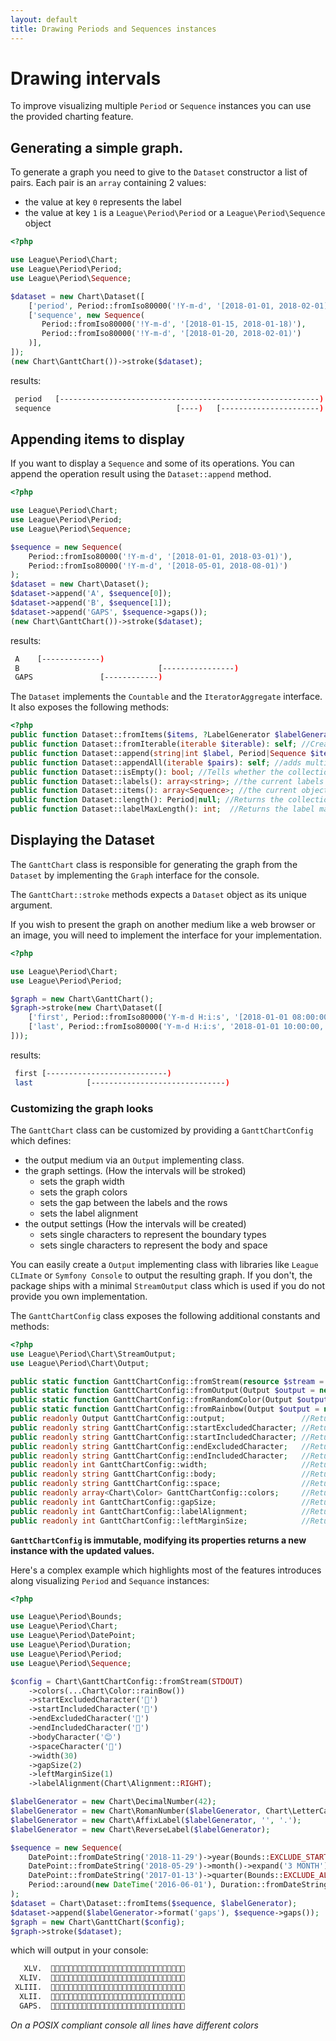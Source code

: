 ```yaml
---
layout: default
title: Drawing Periods and Sequences instances
---
```


# Drawing intervals

To improve visualizing multiple `Period` or `Sequence` instances you can use the provided charting feature. 

## Generating a simple graph.

To generate a graph you need to give to the `Dataset` constructor a list of pairs. Each pair is an `array` containing 2 values:

- the value at key `0` represents the label
- the value at key `1` is a `League\Period\Period` or a `League\Period\Sequence` object

~~~php
<?php

use League\Period\Chart;
use League\Period\Period;
use League\Period\Sequence;

$dataset = new Chart\Dataset([
    ['period', Period::fromIso80000('!Y-m-d', '[2018-01-01, 2018-02-01)')],
    ['sequence', new Sequence(
       Period::fromIso80000('!Y-m-d', '[2018-01-15, 2018-01-18)'),
       Period::fromIso80000('!Y-m-d', '[2018-01-20, 2018-02-01)')
    )],
]);
(new Chart\GanttChart())->stroke($dataset);
~~~

results:

~~~bash
 period   [----------------------------------------------------------)
 sequence                            [----)   [----------------------)
~~~

## Appending items to display

If you want to display a `Sequence` and some of its operations. You can append the operation result using the `Dataset::append` method.

~~~php
<?php

use League\Period\Chart;
use League\Period\Period;
use League\Period\Sequence;

$sequence = new Sequence(
    Period::fromIso80000('!Y-m-d', '[2018-01-01, 2018-03-01)'),
    Period::fromIso80000('!Y-m-d', '[2018-05-01, 2018-08-01)')
);
$dataset = new Chart\Dataset();
$dataset->append('A', $sequence[0]);
$dataset->append('B', $sequence[1]);
$dataset->append('GAPS', $sequence->gaps());
(new Chart\GanttChart())->stroke($dataset);
~~~

results:

~~~bash
 A    [-------------)                                                         
 B                               [----------------)
 GAPS               [------------)    
~~~

The `Dataset` implements the `Countable` and the `IteratorAggregate` interface. It also exposes the following methods:

~~~php
<?php
public function Dataset::fromItems($items, ?LabelGenerator $labelGenerator = null): self; //Creates a new Dataset from a collection of Sequence/Periods and a LabelGenerator.
public function Dataset::fromIterable(iterable $iterable): self; //Creates a new Dataset from a generic iterable structure of Sequence/Periods.
public function Dataset::append(string|int $label, Period|Sequence $item): self; //adds multiple pairs at once.
public function Dataset::appendAll(iterable $pairs): self; //adds multiple pairs at once.
public function Dataset::isEmpty(): bool; //Tells whether the collection is empty.
public function Dataset::labels(): array<string>; //the current labels used
public function Dataset::items(): array<Sequence>; //the current objects inside the Dataset
public function Dataset::length(): Period|null; //Returns the collection boundaries or null if it is empty.
public function Dataset::labelMaxLength(): int;  //Returns the label max length.
~~~

## Displaying the Dataset

The `GanttChart` class is responsible for generating the graph from the `Dataset` by implementing the `Graph` interface for the console.

The `GanttChart::stroke` methods expects a `Dataset` object as its unique argument.

If you wish to present the graph on another medium like a web browser or an image, you will need to implement the interface for your implementation.

~~~php
<?php

use League\Period\Chart;
use League\Period\Period;

$graph = new Chart\GanttChart();
$graph->stroke(new Chart\Dataset([
    ['first', Period::fromIso80000('Y-m-d H:i:s', '[2018-01-01 08:00:00, 2018-01-01 12:00:00)')],
    ['last', Period::fromIso80000('Y-m-d H:i:s', '2018-01-01 10:00:00, 2018-01-01 14:00:00)')],
]));
~~~

results:

~~~bash
 first [---------------------------)
 last            [------------------------------)
~~~

### Customizing the graph looks

The `GanttChart` class can be customized by providing a `GanttChartConfig` which defines:

- the output medium via an `Output` implementing class.
- the graph settings. (How the intervals will be stroked)
    - sets the graph width
    - sets the graph colors
    - sets the gap between the labels and the rows
    - sets the label alignment
- the output settings (How the intervals will be created)
    - sets single characters to represent the boundary types
    - sets single characters to represent the body and space
     
You can easily create a `Output` implementing class with libraries like `League CLImate` or `Symfony Console` 
to output the resulting graph. If you don't, the package ships with a minimal `StreamOutput` class which is used
 if you do not provide you own implementation.

The `GanttChartConfig` class exposes the following additional constants and methods:

~~~php
<?php
use League\Period\Chart\StreamOutput;
use League\Period\Chart\Output;

public static function GanttChartConfig::fromStream(resource $stream = STDOUT);
public static function GanttChartConfig::fromOutput(Output $output = new StreamOutput(STDOUT));
public static function GanttChartConfig::fromRandomColor(Output $output = new StreamOutput(STDOUT)): self
public static function GanttChartConfig::fromRainbow(Output $output = new StreamOutput(STDOUT)): self
public readonly Output GanttChartConfig::output;                 //Returns the Output instance.
public readonly string GanttChartConfig::startExcludedCharacter; //Returns the excluded start block character.
public readonly string GanttChartConfig::startIncludedCharacter; //Returns the included start block character.
public readonly string GanttChartConfig::endExcludedCharacter;   //Returns the excluded end block character.
public readonly string GanttChartConfig::endIncludedCharacter;   //Returns the included end block character.
public readonly int GanttChartConfig::width;                     //Returns the max size width.
public readonly string GanttChartConfig::body;                   //Returns the body block character.
public readonly string GanttChartConfig::space;                  //Returns the space block character.
public readonly array<Chart\Color> GanttChartConfig::colors;     //Returns the selected colors for each row.
public readonly int GanttChartConfig::gapSize;                   //Returns the gap sequence between the label and the line.
public readonly int GanttChartConfig::labelAlignment;            //Returns how label should be aligned.
public readonly int GanttChartConfig::leftMarginSize;            //Returns the margin between the label and the console left side.
~~~

**`GanttChartConfig` is immutable, modifying its properties returns a new instance with the updated values.**

Here's a complex example which highlights most of the features introduces along visualizing `Period` and `Sequance` instances:

~~~php
<?php

use League\Period\Bounds;
use League\Period\Chart;
use League\Period\DatePoint;
use League\Period\Duration;
use League\Period\Period;
use League\Period\Sequence;

$config = Chart\GanttChartConfig::fromStream(STDOUT)
    ->colors(...Chart\Color::rainBow())
    ->startExcludedCharacter('🍕')
    ->startIncludedCharacter('🍅')
    ->endExcludedCharacter('🎾')
    ->endIncludedCharacter('🍔')
    ->bodyCharacter('😊')
    ->spaceCharacter('💩')
    ->width(30)
    ->gapSize(2)
    ->leftMarginSize(1)
    ->labelAlignment(Chart\Alignment::RIGHT);

$labelGenerator = new Chart\DecimalNumber(42);
$labelGenerator = new Chart\RomanNumber($labelGenerator, Chart\LetterCase::UPPER);
$labelGenerator = new Chart\AffixLabel($labelGenerator, '', '.');
$labelGenerator = new Chart\ReverseLabel($labelGenerator);

$sequence = new Sequence(
    DatePoint::fromDateString('2018-11-29')->year(Bounds::EXCLUDE_START_INCLUDE_END),
    DatePoint::fromDateString('2018-05-29')->month()->expand('3 MONTH'),
    DatePoint::fromDateString('2017-01-13')->quarter(Bounds::EXCLUDE_ALL),
    Period::around(new DateTime('2016-06-01'), Duration::fromDateString('3 MONTHS'), Bounds::INCLUDE_ALL)
);
$dataset = Chart\Dataset::fromItems($sequence, $labelGenerator);
$dataset->append($labelGenerator->format('gaps'), $sequence->gaps());
$graph = new Chart\GanttChart($config);
$graph->stroke($dataset);
~~~

which will output in your console:

~~~bash
   XLV.  💩💩💩💩💩💩💩💩💩💩💩💩💩💩💩💩💩💩💩🍕😊😊😊😊😊😊😊😊😊🍔
  XLIV.  💩💩💩💩💩💩💩💩💩💩💩💩💩💩💩💩💩💩💩💩🍅😊😊😊😊😊🎾💩💩💩
 XLIII.  💩💩💩💩💩💩💩💩🍕😊😊🎾💩💩💩💩💩💩💩💩💩💩💩💩💩💩💩💩💩💩
  XLII.  🍅😊😊😊😊🍔💩💩💩💩💩💩💩💩💩💩💩💩💩💩💩💩💩💩💩💩💩💩💩💩
  GAPS.  💩💩💩💩💩🍕😊😊🍔💩💩🍅😊😊😊😊😊😊😊🍔💩💩💩💩💩💩💩💩💩💩
~~~

*On a POSIX compliant console all lines have different colors*
